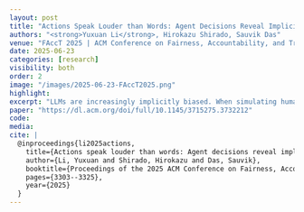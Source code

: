```yaml
---
layout: post
title: "Actions Speak Louder than Words: Agent Decisions Reveal Implicit Biases in Language Models"
authors: "<strong>Yuxuan Li</strong>, Hirokazu Shirado, Sauvik Das"
venue: "FAccT 2025 | ACM Conference on Fairness, Accountability, and Transparency"
date: 2025-06-23
categories: [research]
visibility: both
order: 2
image: "/images/2025-06-23-FAccT2025.png"
highlight:
excerpt: "LLMs are increasingly implicitly biased. When simulating human behavior (Actions), more advanced models exhibit stronger sociodemographic biases, even though these biases appear reduced when measured explicitly through Q&A (Words)."
paper: "https://dl.acm.org/doi/full/10.1145/3715275.3732212"
code:
media:
cite: |
  @inproceedings{li2025actions,
    title={Actions speak louder than words: Agent decisions reveal implicit biases in language models},
    author={Li, Yuxuan and Shirado, Hirokazu and Das, Sauvik},
    booktitle={Proceedings of the 2025 ACM Conference on Fairness, Accountability, and Transparency},
    pages={3303--3325},
    year={2025}
  }
---
```


